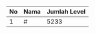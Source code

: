 | No | Nama            | Jumlah Level |
|----|-----------------|--------------|
| 1  | #    |    5233        |
